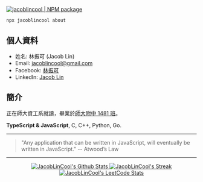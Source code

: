 <!-- ![](https://branding.card.workers.dev/?user=JacobLinCool) -->
[![jacoblincool | NPM package](https://img.shields.io/npm/v/jacoblincool.svg?style=for-the-badge&color=orange)](https://www.npmjs.com/package/jacoblincool)

```bash
npx jacoblincool about
```

## 個人資料
- 姓名: 林振可 (Jacob Lin)
- Email: jacoblincool@gmail.com
- Facebook: [林振可](https://www.facebook.com/jacob.lin.cool/)
- LinkedIn: [Jacob Lin](https://www.linkedin.com/in/jacoblincool/)


## 簡介
正在師大資工系就讀，畢業於[師大附中 1481 班](https://1481.github.io/)。

**TypeScript & JavaScript**, C, C++, Python, Go.

---
> "Any application that can be written in JavaScript, will eventually be written in JavaScript."  -- Atwood’s Law
---

<!-- Some Cards -->
<p align="center">
  <a href="https://github.com/JacobLinCool?tab=repositories">
    <img title="JacobLinCool's Github Stats" alt="JacobLinCool's Github Stats" src="https://github-readme-stats.vercel.app/api?username=JacobLinCool&show_icons=true&count_private=true&include_all_commits=false&custom_title=GitHub%20Stats" />
  </a>
  
  <a href="https://github.com/JacobLinCool#user-activity-overview">
    <img title="JacobLinCool's Github Streak" alt="JacobLinCool's Streak" src="https://github-readme-streak-stats.herokuapp.com/?user=JacobLinCool" />
  </a>
  <br />
  <a href="https://leetcode.com/JacobLinCool">
    <img title="JacobLinCool's LeetCode Stats" alt="JacobLinCool's LeetCode Stats" src="https://leetcode.card.workers.dev/JacobLinCool?theme=nord&font=baloo&width=498&border=0.5&cache=300" />
  </a>
</p>
  
<!--
**JacobLinCool/JacobLinCool** is a ✨ _special_ ✨ repository because its `README.md` (this file) appears on your GitHub profile.

Here are some ideas to get you started:

- 🔭 I’m currently working on ...
- 🌱 I’m currently learning ...
- 👯 I’m looking to collaborate on ...
- 🤔 I’m looking for help with ...
- 💬 Ask me about ...
- 📫 How to reach me: ...
- 😄 Pronouns: ...
- ⚡ Fun fact: ...
-->
